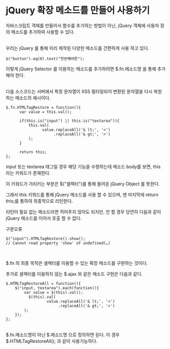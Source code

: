 # jQuery 확장 메소드를 만들어 사용하기

자바스크립트 객체를 만들어서 함수를 추가하는 방법이 아닌, jQuery 객체에 사용자 정의 메소드를 추가하여 사용할 수 있다. <br>

<br>
우리는 jQuery 를 통해 미리 제작된 다양한 메소드를 간편하게 사용 하고 있다. <br>

```
$("button").eq(0).text("첫번째버튼");
```

이렇게 jQuery Selector 를 이용하는 메소드를 추가하려면 $.fn.메소드명 을 통해 추가해야 한다.<br>

<br>
다음 소스코드는 서버에서 특정 문자열이 XSS 필터링되어 변환된 문자열을 다시 복원하는 메소드의 예시이다.

```
$.fn.HTMLTagRestore = function(){
	  var value = this.val();
 
	  if(this.is("input") || this.is("textarea")){
	      this.val(
	            value.replaceAll('& lt;', '<')
	                 .replaceAll('& gt;', '>')
	      );
	  }
	 
	  return this;
};
```
input 또는 textarea 태그일 경우 해당 기능을 수행하는데 메소드 body를 보면, this 라는 키워드가 존재한다.

이 키워드가 가리키는 부분은 $("셀렉터")를 통해 들어온 jQuery Object 를 뜻한다.

그래서 this 키워드를 통해 jQuery 메소드를 사용 할 수 있으며, 맨 마지막에 return this;를 통하여 최종적으로 리턴한다.

리턴이 필요 없는 메소드라면 적어주지 않아도 되지만, 안 할 경우 당연히 다음과 같이 jQuery 메소드를 이어서 호출 할 수 없다.

구문오류
```
$("input").HTMLTagRestore().show();
// Cannot read property 'show' of undefined(…)
```
<br>

$.fn 의 최종 목적은 셀렉터를 이용할 수 있는 확장 메소드를 구현하는 것이다.

추가로 셀렉터를 이용하지 않는 $.ajax 와 같은 메소드 구현은 다음과 같다.

```
$.HTMLTagRestoreAll = function(){
    $("input, textarea").each(function(){
        var value = $(this).val();
	      $(this).val(
	              value.replaceAll('& lt;', '<')
	                   .replaceAll('& gt;', '>')
        );
    });
};
```
<br>
$.fn.메소드명이 아닌 $.메소드명 으로 정의하면 된다.
이 경우 $.HTMLTagRestoreAll(); 과 같이 사용가능하다.


